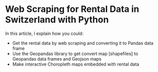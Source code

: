 # Web Scraping for Rental Data in Switzerland with Python

In this article, I explain how you could:

* Get the rental data by web scraping and converting it to Pandas data frame
* Use the Geopandas library to get convert map [shapefiles] to Geopandas data frames and Geojson maps 
* Make interactive Choropleth maps embedded with rental data